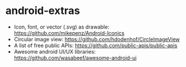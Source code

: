 # android-extras
- Icon, font, or vector (.svg) as drawable: https://github.com/mikepenz/Android-Iconics
- Circular image view: https://github.com/hdodenhof/CircleImageView
- A list of free public APIs: https://github.com/public-apis/public-apis
- Awesome android UI/UX libraries: https://github.com/wasabeef/awesome-android-ui

